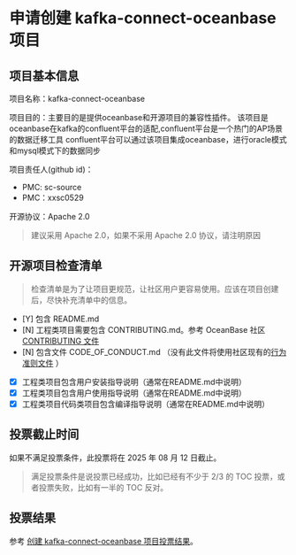 # 申请创建 kafka-connect-oceanbase 项目

## 项目基本信息

项目名称：kafka-connect-oceanbase

项目目的：主要目的是提供oceanbase和开源项目的兼容性插件。
该项目是oceanbase在kafka的confluent平台的适配,confluent平台是一个热门的AP场景的数据迁移工具
confluent平台可以通过该项目集成oceanbase，进行oracle模式和mysql模式下的数据同步

项目责任人(github id)：
- PMC: sc-source
- PMC：xxsc0529

开源协议：Apache 2.0

> 建议采用 Apache 2.0，如果不采用 Apache 2.0 协议，请注明原因

## 开源项目检查清单

> 检查清单是为了让项目更规范，让社区用户更容易使用。应该在项目创建后，尽快补充清单中的信息。

- [Y] 包含 README.md
- [N] 工程类项目需要包含 CONTRIBUTING.md。参考 OceanBase 社区 [CONTRIBUTING 文件](https://github.com/oceanbase/.github/blob/main/CONTRIBUTING.md)
- [N] 包含文件 CODE_OF_CONDUCT.md （没有此文件将使用社区现有的[行为准则文件](https://github.com/oceanbase/.github/blob/main/CODE_OF_CONDUCT.md) ）
- [x] 工程类项目包含用户安装指导说明（通常在README.md中说明）
- [x] 工程类项目包含用户使用指导说明（通常在README.md中说明）
- [x] 工程类项目代码类项目包含编译指导说明（通常在README.md中说明）

## 投票截止时间

如果不满足投票条件，此投票将在 2025 年 08 月 12 日截止。

> 满足投票条件是说投票已经成功，比如已经有不少于 2/3 的 TOC 投票，或者投票失败，比如有一半的 TOC 反对。

## 投票结果

参考 [创建 kafka-connect-oceanbase 项目投票结果](https://github.com/oceanbase/community/pull/41)。
